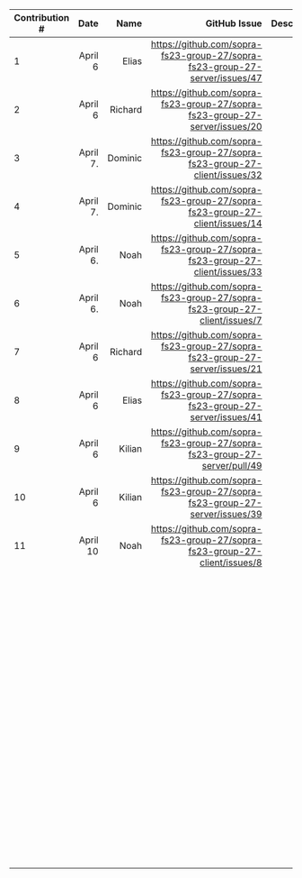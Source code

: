| Contribution # |     Date |    Name |                                                                GitHub Issue | Description |
|----------------|---------:|--------:|----------------------------------------------------------------------------:|------------:|
| 1              |  April 6 |   Elias | https://github.com/sopra-fs23-group-27/sopra-fs23-group-27-server/issues/47 |           	 |
| 2              |  April 6 | Richard | https://github.com/sopra-fs23-group-27/sopra-fs23-group-27-server/issues/20 |           	 |
| 3              | April 7. | Dominic | https://github.com/sopra-fs23-group-27/sopra-fs23-group-27-client/issues/32 |           	 |
| 4              | April 7. | Dominic | https://github.com/sopra-fs23-group-27/sopra-fs23-group-27-client/issues/14 |           	 |
| 5              | April 6. |    Noah |  https://github.com/sopra-fs23-group-27/sopra-fs23-group-27-client/issues/33 |           	 |
| 6              | April 6. |    Noah |  https://github.com/sopra-fs23-group-27/sopra-fs23-group-27-client/issues/7 |           	 |
| 7              |  April 6 | Richard | https://github.com/sopra-fs23-group-27/sopra-fs23-group-27-server/issues/21 |           	 |
| 8              |  April 6 |   Elias | https://github.com/sopra-fs23-group-27/sopra-fs23-group-27-server/issues/41 |           	 |
| 9              | April 6 	 | Kilian 	 |https://github.com/sopra-fs23-group-27/sopra-fs23-group-27-server/pull/49 |           	 |
| 10             | April 6 	 | Kilian 	 |https://github.com/sopra-fs23-group-27/sopra-fs23-group-27-server/issues/39|           	 |
| 11             | April 10  | Noah 	 |https://github.com/sopra-fs23-group-27/sopra-fs23-group-27-client/issues/8|	              |        	 |       	 |                                                                           	 |           	 |
| 	              |        	 |       	 |                                                                           	 |           	 |
| 	              |        	 |       	 |                                                                           	 |           	 |
| 	              |        	 |       	 |                                                                           	 |           	 |
| 	              |        	 |       	 |                                                                           	 |           	 |
| 	              |        	 |       	 |                                                                           	 |           	 |
| 	              |        	 |       	 |                                                                           	 |           	 |
| 	              |        	 |       	 |                                                                           	 |           	 |
| 	              |        	 |       	 |                                                                           	 |           	 |
| 	              |        	 |       	 |                                                                           	 |           	 |
| 	              |        	 |       	 |                                                                           	 |           	 |
| 	              |        	 |       	 |                                                                           	 |           	 |
| 	              |        	 |       	 |                                                                           	 |           	 |
| 	              |        	 |       	 |                                                                           	 |           	 |
| 	              |        	 |       	 |                                                                           	 |           	 |
| 	              |        	 |       	 |                                                                           	 |           	 |
| 	              |        	 |       	 |                                                                           	 |           	 |
| 	              |        	 |       	 |                                                                           	 |           	 |
| 	              |        	 |       	 |                                                                           	 |           	 |
| 	              |        	 |       	 |                                                                           	 |           	 |
| 	              |        	 |       	 |                                                                           	 |           	 |
| 	              |        	 |       	 |                                                                           	 |           	 |
| 	              |        	 |       	 |                                                                           	 |           	 |
| 	              |        	 |       	 |                                                                           	 |           	 |
| 	              |        	 |       	 |                                                                           	 |           	 |
| 	              |        	 |       	 |                                                                           	 |           	 |
| 	              |        	 |       	 |                                                                           	 |           	 |
| 	              |        	 |       	 |                                                                           	 |           	 |
| 	              |        	 |       	 |                                                                           	 |           	 |
| 	              |        	 |       	 |                                                                           	 |           	 |
| 	              |        	 |       	 |                                                                           	 |           	 |
| 	              |        	 |       	 |                                                                           	 |           	 |
| 	              |        	 |       	 |                                                                           	 |           	 |
| 	              |        	 |       	 |                                                                           	 |           	 |
| 	              |        	 |       	 |                                                                           	 |           	 |
| 	              |        	 |       	 |                                                                           	 |           	 |
| 	              |        	 |       	 |                                                                           	 |           	 |
| 	              |        	 |       	 |                                                                           	 |           	 |
| 	              |        	 |       	 |                                                                           	 |           	 |
| 	              |        	 |       	 |                                                                           	 |           	 |
| 	              |        	 |       	 |                                                                           	 |           	 |
| 	              |        	 |       	 |                                                                           	 |           	 |
| 	              |        	 |       	 |                                                                           	 |           	 |
| 	              |        	 |       	 |                                                                           	 |           	 |
| 	              |        	 |       	 |                                                                           	 |           	 |
| 	              |        	 |       	 |                                                                           	 |           	 |
| 	              |        	 |       	 |                                                                           	 |           	 |
| 	              |        	 |       	 |                                                                           	 |           	 |
| 	              |        	 |       	 |                                                                           	 |           	 |
| 	              |        	 |       	 |                                                                           	 |           	 |
| 	              |        	 |       	 |                                                                           	 |           	 |
| 	              |        	 |       	 |                                                                           	 |           	 |
| 	              |        	 |       	 |                                                                           	 |           	 |
| 	              |        	 |       	 |                                                                           	 |           	 |
| 	              |        	 |       	 |                                                                           	 |           	 |
| 	              |        	 |       	 |                                                                           	 |           	 |
| 	              |        	 |       	 |                                                                           	 |           	 |
| 	              |        	 |       	 |                                                                           	 |           	 |
| 	              |        	 |       	 |                                                                           	 |           	 |
| 	              |        	 |       	 |                                                                           	 |           	 |
| 	              |        	 |       	 |                                                                           	 |           	 |
| 	              |        	 |       	 |                                                                           	 |           	 |
| 	              |        	 |       	 |                                                                           	 |           	 |
| 	              |        	 |       	 |                                                                           	 |           	 |
| 	              |        	 |       	 |                                                                           	 |           	 |
| 	              |        	 |       	 |                                                                           	 |           	 |
| 	              |        	 |       	 |                                                                           	 |           	 |
| 	              |        	 |       	 |                                                                           	 |           	 |
| 	              |        	 |       	 |                                                                           	 |           	 |
| 	              |        	 |       	 |                                                                           	 |           	 |
| 	              |        	 |       	 |                                                                           	 |           	 |
| 	              |        	 |       	 |                                                                           	 |           	 |
| 	              |        	 |       	 |                                                                           	 |           	 |
| 	              |        	 |       	 |                                                                           	 |           	 |
| 	              |        	 |       	 |                                                                           	 |           	 |
| 	              |        	 |       	 |                                                                           	 |           	 |
| 	              |        	 |       	 |                                                                           	 |           	 |
| 	              |        	 |       	 |                                                                           	 |           	 |
| 	              |        	 |       	 |                                                                           	 |           	 |
| 	              |        	 |       	 |                                                                           	 |           	 |
| 	              |        	 |       	 |                                                                           	 |           	 |
| 	              |        	 |       	 |                                                                           	 |           	 |
| 	              |        	 |       	 |                                                                           	 |           	 |
| 	              |        	 |       	 |                                                                           	 |           	 |
| 	              |        	 |       	 |                                                                           	 |           	 |
| 	              |        	 |       	 |                                                                           	 |           	 |
| 	              |        	 |       	 |                                                                           	 |           	 |
| 	              |        	 |       	 |                                                                           	 |           	 |
| 	              |        	 |       	 |                                                                           	 |           	 |
